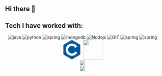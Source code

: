 ## Hi there 👋

<h2> Tech I have worked with: </h2>

<div>
<!-- <img align="right" alt="GIF" src="https://raw.githubusercontent.com/rahul-jha98/rahul-jha98/main/techstack.gif" width="360px"/> -->
</div>

<div align="center">
      <img src="https://www.vectorlogo.zone/logos/java/java-icon.svg" alt="java"           width="75" height="75"/> 
      <img src="https://www.vectorlogo.zone/logos/python/python-icon.svg" alt="python"     width="65" height="65"/>
<!--       <img src="https://www.vectorlogo.zone/logos/pytorch/pytorch-icon.svg" alt="pytorch" width="65" height="65"/> -->
      <img src="https://www.vectorlogo.zone/logos/springio/springio-icon.svg" alt="spring" width="65" height="65"/>
      <img src="https://www.vectorlogo.zone/logos/reactjs/reactjs-icon.svg" alt="mongodb"  width="65" height="65"/>
      <img src="https://www.vectorlogo.zone/logos/typescriptlang/typescriptlang-icon.svg" alt="Nodejs"     width="65" height="65"/>
      <img src="https://www.vectorlogo.zone/logos/git-scm/git-scm-icon.svg" alt="GIT"      width="65" height="65"/> 
<!--       <img src="https://www.vectorlogo.zone/logos/mongodb/mongodb-icon.svg" alt="mongodb"  width="65" height="75"/>
      <img src="https://www.vectorlogo.zone/logos/gradle/gradle-icon.svg" alt="mongodb"    width="75" height="75"/>
      <img src="https://www.vectorlogo.zone/logos/rust-lang/rust-lang-icon.svg" alt="rust" width="65" height="75"/>
      <img src="https://www.vectorlogo.zone/logos/golang/golang-official.svg" alt="golang" width="75" height="75"/>
      <img src="https://www.vectorlogo.zone/logos/apache_kafka/apache_kafka-icon.svg" alt="kafka" width="75" height="75"/>
      <img src="https://www.vectorlogo.zone/logos/docker/docker-icon.svg" alt="docker" width="75" height="75"/>
      <img src="https://www.vectorlogo.zone/logos/helmsh/helmsh-icon.svg" alt="kubernetes" width="75" height="75"/> -->
      <img src="https://bimi.entrust.net/ultralytics.com/logo.svg" alt="spring" width="65" height="65"/>
      <img src="https://www.vectorlogo.zone/logos/postgresql/postgresql-icon.svg" alt="spring" width="65" height="65"/>
      <img src="https://raw.githubusercontent.com/devicons/devicon/2ae2a900d2f041da66e950e4d48052658d850630/icons/c/c-plain.svg" width="65" height="65">
      <img src="https://www.vectorlogo.zone/logos/lua/lua-icon.svg" width="65" height="65">
 
</div>

<div align="center">
      <img src="https://github-readme-streak-stats.herokuapp.com/?user=jessicaliu03&theme=cobalt&hide_border=true">
</div>

<div align="center">
<!--       <img src="https://github-readme-stats.vercel.app/api?username=jessicaliu03&theme=cobalt&show_icons=true&hide_border=true&count_private=true" > -->
</div>

<div align="center">
      <img src="https://github-readme-stats.vercel.app/api/top-langs/?username=jessicaliu03&theme=cobalt&show_icons=true&hide_border=true&layout=compact" >
</div>


<div>
<!--   - 📖 Currently Reading: **The Alchemist** by Paul Coelho. -->
</div>


<!--
**JessicaLiu03/JessicaLiu03** is a ✨ _special_ ✨ repository because its `README.md` (this file) appears on your GitHub profile.

Here are some ideas to get you started:

- 🔭 I’m currently working on ...
- 🌱 I’m currently learning ...
- 👯 I’m looking to collaborate on ...
- 🤔 I’m looking for help with ...
- 💬 Ask me about ...
- 📫 How to reach me: ...
- 😄 Pronouns: ...
- ⚡ Fun fact: ...
-->

